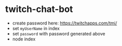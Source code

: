 # twitch-chat-bot

- create password here: https://twitchapps.com/tmi/
- set `myUserName` in index
- set `password` with password generated above
- node index